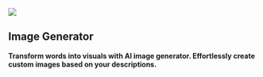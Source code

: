 [![](https://media.discordapp.net/attachments/766626153267855361/1082283402096541808/metagif.png?width=1984&height=820)](https://ai.bahy.design/)

## Image Generator

**Transform words into visuals with AI image generator. Effortlessly create custom images based on your descriptions.**
